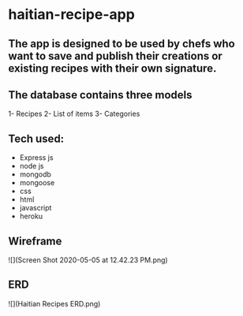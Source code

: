 # haitian-recipe-app

## The app is designed to be used by chefs who want to save and publish their creations or existing recipes with their own signature. 

## The database contains three models 
1- Recipes
2- List of items
3- Categories

## Tech used:
- Express js
- node js
- mongodb
- mongoose
- css 
- html
- javascript
- heroku

## Wireframe
![](Screen Shot 2020-05-05 at 12.42.23 PM.png)

## ERD
![](Haitian Recipes ERD.png)


